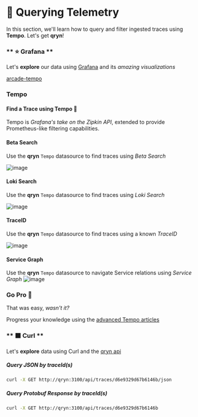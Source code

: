 # 🔎 Querying Telemetry

In this section, we'll learn how to query and filter ingested traces using **Tempo**. Let's get __qryn__!

<!-- tabs:start -->
### ** ⭐ Grafana **
<a id=grafana></a>

Let's **explore** our data using [Grafana](guide/datasources.md) and its _amazing visualizations_

<!-- ![grafanaexplore](https://user-images.githubusercontent.com/1423657/184538094-13c11500-24ef-4468-9f33-dc9d564238e3.gif) -->
[arcade-tempo](https://demo.arcade.software/G43G6ja4CHJYpF9rc3V2?embed ':include :type=iframe width=100% height=550px border=0')

### Tempo <!-- {docsify-ignore-all} -->
#### Find a Trace using Tempo 🧲

Tempo is _Grafana's take on the Zipkin API_, extended to provide Prometheus-like filtering capabilities.

#### Beta Search
Use the **qryn** `Tempo` datasource to find traces using _Beta Search_

![image](https://user-images.githubusercontent.com/1423657/186616553-ca34e26a-6a59-4a04-98e8-c27fdf8f6159.png)

#### Loki Search
Use the **qryn** `Tempo` datasource to find traces using _Loki Search_

![image](https://user-images.githubusercontent.com/1423657/184548814-b5a4c641-010e-47b1-91c8-5aa402a85908.png)

#### TraceID
Use the **qryn** `Tempo` datasource to find traces using a known _TraceID_

![image](https://user-images.githubusercontent.com/1423657/187453673-a4af8ca8-8288-45fd-81e9-ef2cace91808.png)


#### Service Graph
Use the **qryn** `Tempo` datasource to navigate Service relations using _Service Graph_
![image](https://user-images.githubusercontent.com/1423657/187453193-bd3936b8-fb6e-464f-ac65-413233ca66c2.png)


### Go Pro 🥊

That was easy, _wasn't it?_

Progress your knowledge using the [advanced Tempo articles](/#/examples)


### ** ⬛ Curl **
<a id=curl></a>

Let's **explore**  data using Curl and the [qryn api](/#/support)

##### Query JSON by traceId(s)
```bash
curl -X GET http://qryn:3100/api/traces/d6e9329d67b6146b/json
```

##### Query Protobuf Response by traceId(s)
```bash
curl -X GET http://qryn:3100/api/traces/d6e9329d67b6146b
```
<!-- tabs:end -->
